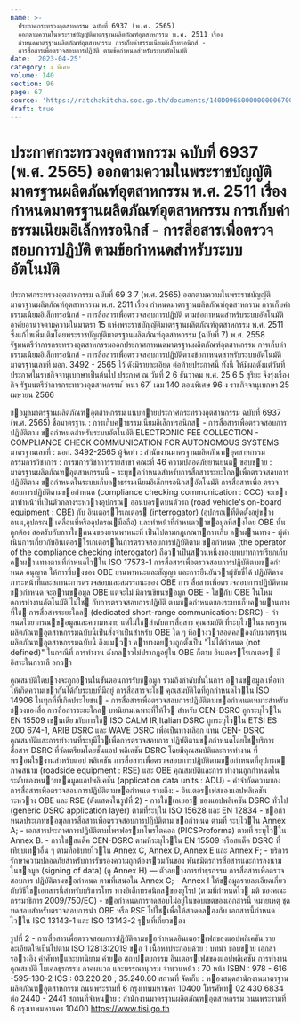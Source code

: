 ```yaml
---
name: >-
  ประกาศกระทรวงอุตสาหกรรม ฉบับที่ 6937 (พ.ศ. 2565)
  ออกตามความในพระราชบัญญัติมาตรฐานผลิตภัณฑ์อุตสาหกรรม พ.ศ. 2511 เรื่อง
  กำหนดมาตรฐานผลิตภัณฑ์อุตสาหกรรม การเก็บค่าธรรมเนียมอิเล็กทรอนิกส์ -
  การสื่อสารเพื่อตรวจสอบการปฏิบัติ ตามข้อกำหนดสำหรับระบบอัตโนมัติ
date: '2023-04-25'
category: ง พิเศษ
volume: 140
section: 96
page: 67
source: 'https://ratchakitcha.soc.go.th/documents/140D096S0000000006700.pdf'
draft: true
---
```


# ประกาศกระทรวงอุตสาหกรรม ฉบับที่ 6937 (พ.ศ. 2565) ออกตามความในพระราชบัญญัติมาตรฐานผลิตภัณฑ์อุตสาหกรรม พ.ศ. 2511 เรื่อง กำหนดมาตรฐานผลิตภัณฑ์อุตสาหกรรม การเก็บค่าธรรมเนียมอิเล็กทรอนิกส์ - การสื่อสารเพื่อตรวจสอบการปฏิบัติ ตามข้อกำหนดสำหรับระบบอัตโนมัติ

ประกาศกระทรวงอุตสาหกรรม ฉบับที่ 69 3 7 (พ.ศ. 2565) ออกตามความในพระราชบัญญัติมาตรฐานผลิตภัณฑ์อุตสาหกรรม พ.ศ. 2511 เรื่อง กำหนดมาตรฐานผลิตภัณฑ์อุตสาหกรรม การเก็บค่าธรรมเนียมอิเล็กทรอนิกส์ - การสื่อสารเพื่อตรวจสอบการปฏิบัติ ตามข้อกาหนดสำหรับระบบอัตโนมัติ อาศัยอานาจตามความในมาตรา 15 แห่งพระราชบัญญัติมาตรฐานผลิตภัณฑ์อุตสาหกรรม พ.ศ. 2511 ซึ่งแก้ไขเพิ่มเติมโดยพระราชบัญญัติมาตรฐานผลิตภัณฑ์อุตสาหกรรม (ฉบับที่ 7) พ.ศ. 2558 รัฐมนตรีว่าการกระทรวงอุตสาหกรรมออกประกาศกาหนดมาตรฐานผลิตภัณฑ์อุตสาหกรรม การเก็บค่าธรรมเนียมอิเล็กทรอนิกส์ - การสื่อสารเพื่อตรวจสอบการปฏิบัติตามข้อกาหนดสาหรับระบบอัตโนมัติ มาตรฐานเลขที่ มอก. 3492 - 2565 ไว้ ดังมีรายละเอียด ต่อท้ายประกาศนี้ ทั้งนี้ ให้มีผลตั้งแต่วันที่ประกาศในราชกิจจานุเบกษาเป็นต้นไป ประกาศ ณ วันที่ 2 6 ธันวาคม พ.ศ. 25 6 5 สุริยะ จึงรุ่งเรืองกิจ รัฐมนตรีว่าการกระทรวงอุตสาหกรรม ้ หนา 67 ่ เลม 140 ตอนพิเศษ 96 ง ราชกิจจานุเบกษา 25 เมษายน 2566

ขอมูลมาตรฐานผลิตภัณฑอุตสาหกรรม แนบทายประกาศกระทรวงอุตสาหกรรม ฉบับที่ 6937 (พ.ศ. 2565) ชื่อมาตรฐาน : การเก็บคาธรรมเนียมอิเล็กทรอนิกส - การสื่อสารเพื่อตรวจสอบการปฏิบัติตาม ขอกําหนดสําหรับระบบอัตโนมัติ ELECTRONIC FEE COLLECTION - COMPLIANCE CHECK COMMUNICATION FOR AUTONOMOUS SYSTEMS มาตรฐานเลขที่ : มอก. 3492-2565 ผู้จัดทํา : สํานักงานมาตรฐานผลิตภัณฑอุตสาหกรรม กรรมการวิชาการ : กรรมการวิชาการรายสาขา คณะที่ 46 ความปลอดภัยยานยนต ขอบขาย : มาตรฐานผลิตภัณฑอุตสาหกรรมนี้ - ระบุขอกําหนดสําหรับการสื่อสารระยะใกลเพื่อตรวจสอบการปฏิบัติตาม ขอกําหนดในระบบเก็บคาธรรมเนียมอิเล็กทรอนิกสอัตโนมัติ การสื่อสารเพื่อ ตรวจสอบการปฏิบัติตามขอกําหนด (compliance checking communication : CCC) จะเขามาทําหน้าที่เป็นตัวกลางระหวางอุปกรณ ออนบอรดบนตัวรถ (road vehicle's on-board equipment : OBE) กับ อินเตอรโรเกเตอร (interrogator) (อุปกรณที่ติดตั้งอยู่ขางถนน,อุปกรณ เคลื่อนที่หรืออุปกรณมือถือ) และทําหน้าที่กําหนดวาขอมูลที่สงโดย OBE นั้น ถูกต้อง สอดรับกับการใชถนนของยานพาหนะที่ เป็นไปตามกฎเกณฑการเก็บ คาผานทาง - ผู้ดําเนินการเกี่ยวกับอินเตอรโรเกเตอรในการตรวจสอบการปฏิบัติตาม ขอกําหนด (the operator of the compliance checking interogator) ถือวาเป็นสวนหนึ่งของบทบาทการเรียกเก็บคาผานทางตามที่กําหนดไวใน ISO 17573-1 การสื่อสารเพื่อตรวจสอบการปฏิบัติตามขอกําหนด อนุญาต ให้การชี้บงของ OBE ยานพาหนะและสัญญา และการยืนยันวาผู้ขับขี่ได้ ปฏิบัติตามภาระหน้าที่และสถานะการตรวจสอบและสมรรถนะของ OBE การ สื่อสารเพื่อตรวจสอบการปฏิบัติตามขอกําหนด จะอานขอมูล OBE แต่จะไม่ มีการเขียนขอมูล OBE - ใชกับ OBE ในโหมดการทํางานอัตโนมัติ ไม่ใช กับการตรวจสอบการปฏิบัติ ตามขอกําหนดของระบบเก็บคาผานทางที่ใช การสื่อสารระยะใกล (dedicated short-range communication: DSRC) - กําหนดไวยากรณขอมูลและความหมาย แต่ไม่ใชลําดับการสื่อสาร คุณสมบัติ ที่ระบุไวในมาตรฐานผลิตภัณฑอุตสาหกรรมฉบับนี้เป็นสิ่งจําเป็นสําหรับ OBE ใด ๆ ที่อางวาสอดคลองกับมาตรฐานผลิตภัณฑอุตสาหกรรมฉบับนี้ ถึงแมวา คาบางอยางถูกตั้งเป็น "ไม่ได้กําหนด (not defined)" ในกรณีที่ การทํางาน ดังกลาวไม่ปรากฎอยู่ใน OBE ก็ตาม อินเตอรโรเกเตอร มีอิสระในการเลื อกวา

คุณสมบัติใดบางจะถูกอานในขั้นตอนการรับขอมูล รวมถึงลําดับขั้นในการ อานขอมูล เพื่อทําให้เกิดความเขากันได้กับระบบที่มีอยู่ การสื่อสารจะใช คุณสมบัติใดที่ถูกกําหนดไวใน ISO 14906 ในทุกที่ที่เกิดประโยชน - การสื่อสารเพื่อตรวจสอบการปฏิบัติตามขอกําหนดเหมาะสําหรับชวงของสื่อ การสื่อสารระยะใกล บทนิยามเฉพาะที่ให้ไว สําหรับ CEN-DSRC ถูกระบุไวใน EN 15509 เชนเดียวกับการใช ISO CALM IR,Italian DSRC ถูกระบุไวใน ETSI ES 200 674-1, ARIB DSRC และ WAVE DSRC เพื่อเป็นทางเลือก แทน CEN- DSRC คุณสมบัติและการทํางานที่ระบุมีไวเพื่อการตรวจสอบการ ปฏิบัติตามขอกําหนดโดยใชบริการสื่อสาร DSRC ที่จัดเตรียมโดยชั้นแอป พลิเคชัน DSRC โดยมีคุณสมบัติและการทํางาน ที่พรอมใชงานสําหรับแอป พลิเคชัน การสื่อสารเพื่อตรวจสอบการปฏิบัติตามขอกําหนดที่อุปกรณ ภาคสนาม (roadside equipment : RSE) และ OBE คุณสมบัติและการ ทํางานถูกกําหนดในระดับของหนวยขอมูลแอปพลิเคชัน (application data units : ADU) - คําจํากัดความของการสื่อสารเพื่อตรวจสอบการปฏิบัติตามขอกําหนด รวมถึง: - อินเตอรเฟสของแอปพลิเคชันระหวาง OBE และ RSE (ดังแสดงในรูปที่ 2) - การใชเลเยอร ของแอปพลิเคชัน DSRC ทั่วไป (generic DSRC application layer) ตามที่ระบุใน ISO 15628 และ EN 12834 - ขอกําหนดประเภทขอมูลการสื่อสารเพื่อตรวจสอบการปฏิบัติตาม ขอกําหนด ตามที่ ระบุไวใน Annex A; - เอกสารประกาศการปฏิบัติตามโพรฟอรมาโพรโตคอล (PICSProforma) ตามที่ ระบุไวใน Annex B. - การใชสแต็ค CEN-DSRC ตามที่ระบุไวใน EN 15509 หรือสแต็ค DSRC ที่ เทียบเทาอื่น ๆ ตามที่อธิบายไวใน Annex C, Annex D, Annex E และ Annex F; - บริการรักษาความปลอดภัยสําหรับการรับรองความถูกต้องรวมกันของ พันธมิตรการสื่อสารและการลงนามในขอมูล (signing of data) (ดู Annex H) — ตัวอยางการทําธุรกรรม การสื่อสารเพื่อตรวจสอบการ ปฏิบัติตามขอกําหนด ตามที่เสนอใน Annex G; - Annex I ให้ขอมูลรายละเอียดเกี่ยวกับวิธีใชเอกสารนี้สําหรับบริการโทร ทางอิเล็กทรอนิกสของยุโรป (ตามที่กําหนดไว มติ ของคณะกรรมาธิการ 2009/750/EC) - ขอกําหนดการทดสอบไม่อยู่ในขอบเขตของเอกสารนี้ หมายเหตุ ชุดทดสอบสําหรับตรวจสอบการนํา OBE หรือ RSE ไปใชเพื่อให้สอดคลองกับ เอกสารนี้กําหนดไวใน ISO 13143-1 และ ISO 13143-2 รุนที่เกี่ยวของ

รูปที่ 2 - การสื่อสารเพื่อตรวจสอบการปฏิบัติตามขอกําหนดอินเตอรเฟสของแอปพลิเคชัน รายละเอียดให้เป็นไปตาม ISO 12813:2019 ขอ 1 เนื้อหาประกอบด้วย : บทนํา ขอบขาย เอกสารอางอิง คําศัพทและบทนิยาม คํายอ สถาปตยกรรม อินเตอรเฟสของแอปพลิเคชัน การทํางาน คุณสมบัติ โมเคลธุรกรรม ภาคผนวก และบรรณานุกรม จํานวนหน้า : 70 หน้า ISBN : 978 - 616 -595-130-2 ICS : 03.220.20 ; 35.240.60 สถานที่ จัดเก็บ : หองสมุดสํานักงานมาตรฐานผลิตภัณฑอุตสาหกรรม ถนนพระรามที่ 6 กรุงเทพมหานคร 10400 โทรศัพท 02 430 6834 ต่อ 2440 - 2441 สถานที่จําหนาย : สํานักงานมาตรฐานผลิตภัณฑอุตสาหกรรม ถนนพระรามที่ 6 กรุงเทพมหานคร 10400 https://www.tisi.go.th
